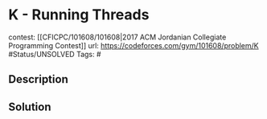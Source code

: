 # K - Running Threads

contest: [[CFICPC/101608/101608|2017 ACM Jordanian Collegiate Programming Contest]]
url: https://codeforces.com/gym/101608/problem/K
#Status/UNSOLVED
Tags: #

## Description

## Solution

